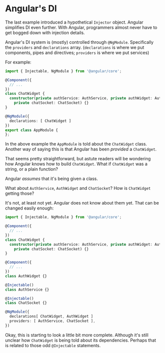 # Angular's DI

The last example introduced a hypothetical `Injector` object.  Angular
simplifies DI even further.  With Angular, programmers almost never have to get
bogged down with injection details.

Angular's DI system is (mostly) controlled through `@NgModule`.  Specifically
the `providers` and `declarations` array. (`declarations` is where we put components,
pipes and directives; `providers` is where we put services)

For example:

```typescript
import { Injectable, NgModule } from '@angular/core';

@Component({
  // ...
})
class ChatWidget {
  constructor(private authService: AuthService, private authWidget: AuthWidget,
    private chatSocket: ChatSocket) {}
}

@NgModule({
  declarations: [ ChatWidget ]
})
export class AppModule {
};
```

In the above example the `AppModule` is told about the `ChatWidget` class. Another way
of saying this is that Angular has been _provided_ a `ChatWidget`.

That seems pretty straightforward, but astute readers will be wondering how
Angular knows how to build `ChatWidget`.  What if `ChatWidget` was a string, or
a plain function?

Angular _assumes_ that it's being given a class.

What about `AuthService`, `AuthWidget` and `ChatSocket`? How is `ChatWidget` getting those?

It's not, at least not yet.  Angular does not know about them yet.  That can
be changed easily enough:

```typescript
import { Injectable, NgModule } from '@angular/core';

@Component({
  // ...
})
class ChatWidget {
  constructor(private authService: AuthService, private authWidget: AuthWidget,
    private chatSocket: ChatSocket) {}
}

@Component({
  // ...
})
class AuthWidget {}

@Injectable()
class AuthService {}

@Injectable()
class ChatSocket {}

@NgModule({
  declarations[ ChatWidget, AuthWidget ]
  providers: [ AuthService, ChatSocket ],
})
```

Okay, this is starting to look a little bit more complete. Although it's still
unclear how `ChatWidget` is being told about its dependencies.  Perhaps that is
related to those odd `@Injectable` statements.
